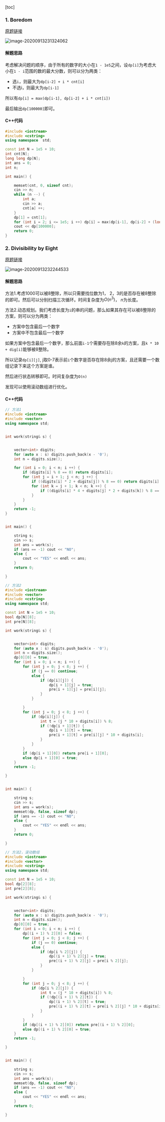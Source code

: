 [toc]

### 1. Boredom

[原题链接](https://codeforces.com/problemset/problem/455/A)

![image-20200913231324062](images/01.png)

#### 解题思路

考虑解决问题的顺序，由于所有的数字的大小在`1 - 1e5`之间，设`dp[i]`为考虑大小在`1 - i`范围的数的最大分数，则可以分为两类：

- 选`i`，则最大为`dp[i-2] + i * cnt[i]`
- 不选i，则最大为`dp[i-1]`

所以有`dp[i] = max(dp[i-1], dp[i-2] + i * cnt[i])`

最后输出`dp[100000]`即可。

#### C++代码

```c++
#include <iostream>
#include <cstring>
using namespace  std;

const int N = 1e5 + 10;
int cnt[N];
long long dp[N];
int ans = 0;
int n;

int main() {

    memset(cnt, 0, sizeof cnt);
    cin >> n;
    while (n --) {
        int a;
        cin >> a;
        cnt[a] ++;
    }
    dp[1] = cnt[1];
    for (int i = 2; i <= 1e5; i ++) dp[i] = max(dp[i-1], dp[i-2] + (long long)cnt[i] * i);
    cout << dp[100000];
    return 0;
}
```

### 2. Divisibility by Eight

[原题链接](https://codeforces.com/problemset/problem/550/C)

![image-20200913232244533](images/02.png)

#### 解题思路

方法1.考虑1000可以被8整除，所以只需要找位数为1， 2，3的是否存在被8整除的即可。然后可以分别扫描三次循环。时间复杂度为$O(n^3)$， $n$为长度。

方法2.动态规划。我们考虑长度为`i`的串的问题，那么如果其存在可以被8整除的方案，则可以分为两类：

- 方案中包含最后一个数字
- 方案中不包含最后一个数字

如果方案中包含最后一个数字，那么前面`i-1`个需要存在除8余`k`的方案，且`k * 10 + dig[i]`能够被8整除。

所以记录`dp[i][j]`, j取0-7表示前`i`个数字是否存在除8余j的方案，且还需要一个数组记录下来这个方案是谁。

然后进行状态转移即可。时间复杂度为`O(n)`

发现可以使用滚动数组进行优化。

#### C++代码

```c++
// 方法1
#include <iostream>
#include <vector>
using namespace std;


int work(string& s) {


    vector<int> digits;
    for (auto x : s) digits.push_back(x - '0');
    int n = digits.size();

    for (int i = 0; i < n; i ++) {
        if (digits[i] % 8 == 0) return digits[i];
        for (int j = i + 1; j < n; j ++) {
            if ((digits[i] * 2 + digits[j]) % 8 == 0) return digits[i] * 10 + digits[j];
            for (int k = j + 1; k < n; k ++) {
                if ((digits[i] * 4 + digits[j] * 2 + digits[k]) % 8 == 0) return digits[i] * 100 + digits[j] * 10 + digits[k];
            }
        }
    }
    return -1;
}


int main() {

    string s;
    cin >> s;
    int ans = work(s);
    if (ans == -1) cout << "NO";
    else {
        cout << "YES" << endl << ans;
    }
    return 0;

}

// 方法2
#include <iostream>
#include <vector>
#include <cstring>
using namespace std;

const int N = 1e5 + 10;
bool dp[N][8];
int pre[N][8];

int work(string& s) {


    vector<int> digits;
    for (auto x : s) digits.push_back(x - '0');
    int n = digits.size();
    dp[0][0] = true;
    for (int i = 0; i < n; i ++) {
        for (int j = 0; j < 8; j ++) {
            if (j == 0) continue;
            else {
                if (dp[i][j]) {
                    dp[i + 1][j] = true;
                    pre[i + 1][j] = pre[i][j];
                }
            }

        }
        for (int j = 0; j < 8; j ++) {
            if (dp[i][j]) {
                int t = (j * 10 + digits[i]) % 8;
                if (!dp[i + 1][t]) {
                    dp[i + 1][t] = true;
                    pre[i + 1][t] = pre[i][j] * 10 + digits[i];
                }
            }
        }
        if (dp[i + 1][0]) return pre[i + 1][0];
        else dp[i + 1][0] = true;
    }
    return -1;

}


int main() {

    string s;
    cin >> s;
    int ans = work(s);
    memset(dp, false, sizeof dp);
    if (ans == -1) cout << "NO";
    else {
        cout << "YES" << endl << ans;
    }
    return 0;

}

// 方法2，滚动数组
#include <iostream>
#include <vector>
#include <cstring>
using namespace std;

const int N = 1e5 + 10;
bool dp[2][8];
int pre[2][8];

int work(string& s) {


    vector<int> digits;
    for (auto x : s) digits.push_back(x - '0');
    int n = digits.size();
    dp[0][0] = true;
    for (int i = 0; i < n; i ++) {
        dp[(i + 1) % 2][0] = false;
        for (int j = 0; j < 8; j ++) {
            if (j == 0) continue;
            else {
                if (dp[i % 2][j]) {
                    dp[(i + 1) % 2][j] = true;
                    pre[(i + 1) % 2][j] = pre[i % 2][j];
                }
            }

        }
        for (int j = 0; j < 8; j ++) {
            if (dp[i % 2][j]) {
                int t = (j * 10 + digits[i]) % 8;
                if (!dp[(i + 1) % 2][t]) {
                    dp[(i + 1) % 2][t] = true;
                    pre[(i + 1) % 2][t] = pre[i % 2][j] * 10 + digits[i];
                }
            }
        }
        if (dp[(i + 1) % 2][0]) return pre[(i + 1) % 2][0];
        else dp[(i + 1) % 2][0] = true;
    }
    return -1;

}


int main() {

    string s;
    cin >> s;
    int ans = work(s);
    memset(dp, false, sizeof dp);
    if (ans == -1) cout << "NO";
    else {
        cout << "YES" << endl << ans;
    }
    return 0;

}
```




